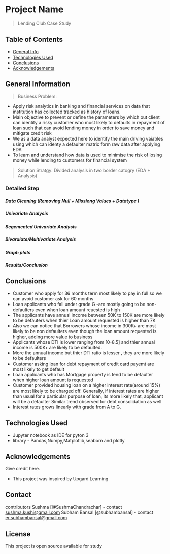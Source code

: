 # Project Name
> Lending Club Case Study

## Table of Contents
* [General Info](#general-information)
* [Technologies Used](#technologies-used)
* [Conclusions](#conclusions)
* [Acknowledgements](#acknowledgements)

## General Information
> Business Problem:
- Apply risk analytics in banking and financial services on data that institution has collected tracked as history of loans.
- Main objective to prevent or define the parameters by which out client can identity a risky customer who most likely to defaults in repayment of loan such that can avoid lending money in order to save money and mitigate credit risk
- We as a data analyst expected here to identify the main driving vaiables using which can identy a defaulter matric form raw data after applying EDA
- To learn and understand how data is used to minimise the risk of losing money while lending to customers for financial  system

> Solution Stratgy: 
Divided analysis in two border catogry (EDA + Analysis)

### Detailed Step
##### Data Cleaning (Removing Null + Missiong Values + Datatype )
##### Univariate Analysis
##### Segemented Univariate Analysis
##### Bivaraiate/Multivariate Analysis
##### Graph plots
##### Results/Conclusion

## Conclusions

- Customer who apply for 36 months term most likely to pay in full so we can avoid customer ask for 60 months 
- Loan applicants who fall under grade G -are mostly going to be non-defaulters even when loan amount reuested is high
- The applicants have annual income between 50K to 150K are more likely to be defauters when thier Loan amount requested is higher than 7K
- Also we can notice that Borrowers whose income in 300K+ are most likely to be non defaulters even though the loan amount requested is higher, adding more value to business
- Applicants whose DTI is lower ranging from [0-8.5] and thier annual income is 500K+ are likely to be defaulted.
- More the annual income but thier DTI ratio is lesser , they are more likely to be defaulters
- Customer asking loan for debt repayment of credit card payemt are most likely to get default
- Loan applicants who has Mortgage property is tend to be defaulter when higher loan amount is requested 
- Customer provided housing loan on a higher interest rate(around 15%) are most likely to be charged off. Generally, if interest rates are higher than usual for a particular purpose of loan, its more likely that, applicant will be a defaulter
Similar trend observed for debt consolidation as well
- Interest rates grows linearly with grade from A to G.

## Technologies Used
-  Jupyter notebook as IDE for pyton 3 
-  library - Pandas,Numpy,Matplotlib,seaborn and plotly


## Acknowledgements
Give credit here.
- This project was inspired by Upgard Learning

## Contact
contributors 
Sushma [@SushmaChandrachar] - contact sushma.kushi@gmail.com
Subham Bansal [@subhambansal] - contact er.subhambansal@gmail.com

## License
This project is open source available for study
